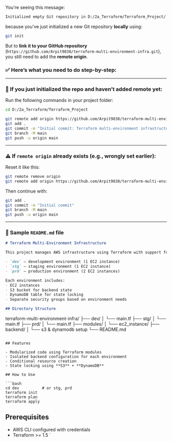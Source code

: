 You're seeing this message:

```bash
Initialized empty Git repository in D:/2a_Terraform/Terraform_Project/.git/
```

because you've just initialized a new Git repository **locally** using:

```bash
git init
```

But to **link it to your GitHub repository** (`https://github.com/Arpit9838/terraform-multi-environment-infra.git`), you still need to add the **remote origin**.

### ✅ Here’s what you need to do step-by-step:

---

### 🔁 If you just initialized the repo and haven’t added remote yet:

Run the following commands in your project folder:

```bash
cd D:/2a_Terraform/Terraform_Project

git remote add origin https://github.com/Arpit9838/terraform-multi-environment-infra.git
git add .
git commit -m "Initial commit: Terraform multi-environment infrastructure (dev, stg, prd)"
git branch -M main
git push -u origin main
```

---

### ⚠️ If `remote origin` already exists (e.g., wrongly set earlier):

Reset it like this:

```bash
git remote remove origin
git remote add origin https://github.com/Arpit9838/terraform-multi-environment-infra.git
```

Then continue with:

```bash
git add .
git commit -m "Initial commit"
git branch -M main
git push -u origin main
```

---

### 📝 Sample `README.md` file

```markdown
# Terraform Multi-Environment Infrastructure

This project manages AWS infrastructure using Terraform with support for **three isolated environments**:

- `dev` – development environment (1 EC2 instance)
- `stg` – staging environment (1 EC2 instance)
- `prd` – production environment (2 EC2 instances)

Each environment includes:
- EC2 instances
- S3 bucket for backend state
- DynamoDB table for state locking
- Separate security groups based on environment needs

## Directory Structure

```

terraform-multi-environment-infra/
├── dev/
│   └── main.tf
├── stg/
│   └── main.tf
├── prd/
│   └── main.tf
├── modules/
│   └── ec2\_instance/
├── backend/
│   └── s3 & dynamodb setup
└── README.md

````

## Features

- Modularized code using Terraform modules
- Isolated backend configuration for each environment
- Conditional resource creation
- State locking using **S3** + **DynamoDB**

## How to Use

```bash
cd dev          # or stg, prd
terraform init
terraform plan
terraform apply
````

## Prerequisites

* AWS CLI configured with credentials
* Terraform >= 1.5
`
